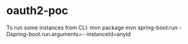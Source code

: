 # oauth2-poc

To run some instances from CLI:
mvn package
mvn spring-boot:run -Dspring-boot.run.arguments=--instanceId=anyId
